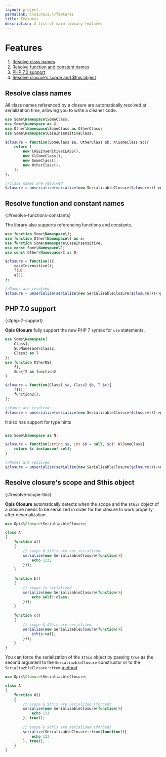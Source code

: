 ```yaml
---
layout: project
permalink: closure/2.4/features
title: Features
description: A list of main library features
---
```

# Features

1. [Resolve class names](#resolve-class-names)
2. [Resolve function and constant names](#resolve-functions-constants)
2. [PHP 7.0 support](#php-7-support)
3. [Resolve closure's scope and $this object](#resolve-scope-this)

## Resolve class names

All class names referenced by a closure are automatically resolved at serialization time, 
allowing you to write a cleaner code. 

```php
use Some\Namespace\SomeClass;
use Some\Namespace as X;
use Other\Namespace\SomeClass as OtherClass;
use Some\Namespace\CaseInsensitiveClass;

$closure = function(SomeClass $a, OtherClass $b, X\SomeClass $c){
    return [
        new CASEInsenitiveCLASS(),
        new X\SomeClass(),
        new SomeClass(),
        new OtherClass(),
    ];
};

//Class names are resolved
$closure = unserialize(serialize(new SerializableClosure($closure)))->getClosure();
```

## Resolve function and constant names
{:#resolve-functions-constants}

The library also supports referencing functions and constants.

```php
use function Some\Namespace\f;
use function Other\Namespace\f as a;
use function Some\Namespace\CaseInsensitive;
use const Some\Namespace\C;
use const Other\Namespace\C as U;

$closure = function(){
    caseInsensitive();
    f(U);
    a(C);
};

//Names are resolved
$closure = unserialize(serialize(new SerializableClosure($closure)))->getClosure();
```

## PHP 7.0 support
{:#php-7-support}

**Opis Closure** fully support the new PHP 7 syntax for `use` statements.

```php
use Some\Namespace{
    Class1,
    SubNamesace\Class2,
    Class3 as T
};
use function OtherNS{
    f1,
    Sub\f2 as function2
}

$closure = function(Class1 $a, Class2 $b, T $c){
    f1();
    function2();
};

//Names are resolved
$closure = unserialize(serialize(new SerializableClosure($closure)))->getClosure();
```

It also has support for type hints

```php

use Some\Namespace as N;

$closure = function(string $a, int $b = null, $c): N\SomeClass{
    return $c instanceof self;
}

//Names are resolved
$closure = unserialize(serialize(new SerializableClosure($closure)))->getClosure();
```

## Resolve closure's scope and $this object
{:#resolve-scope-this}

**Opis Closure** automatically detects when the scope and the `$this` object of a closure needs to be serialized 
in order for the closure to work properly after deserialization.

```php
use Opis\Closure\SerialiazbleClosure;

class A
{
    function a()
    {
        // scope & $this are not serialized
        serialize(new SerializableClosure(function(){
            echo 123;
        }));
    }
    
    function b()
    {
        // scope is serialized
        serialize(new SerializableClosure(function(){
            echo self::class;
        }));
    }
    
    function c()
    {
        // scope & $this are serialized
        serialize(new SerializableClosure(function(){
            $this->a();
        }));
    }
}
```

You can force the serialization of the `$this`
object by passing `true` as the second argument to the `SerialiazbleClosure` constructor 
or to the `SerialiazbleClosure::from` [method](context#the-from-method).

```php
use Opis\Closure\SerialiazbleClosure;

class A
{
    function d()
    {
        // scope & $this are serialized (forced)
        serialize(new SerializableClosure(function(){
            echo 123
        }, true));
        
        // scope & $this are serialized (forced)
        serialize(SerializableClosure::from(function(){
            echo 123
        }, true));
    }
}
```
